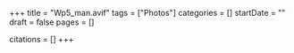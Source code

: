+++
title = "Wp5_man.avif"
tags = ["Photos"]
categories = []
startDate = ""
draft = false
pages = []

citations = []
+++
